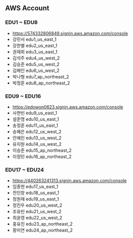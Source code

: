 ## AWS Account
### EDU1 ~ EDU8 
- https://574332806849.signin.aws.amazon.com/console
- 강민서  edu1_us_east_1
- 강한별  edu2_us_east_1
- 권재희  edu3_us_east_1
- 김석주  edu4_us_west_2
- 김승준  edu5_us_west_2
- 김해인  edu6_us_west_2
- 박나형  edu7_ap_northeast_2
- 박정훈  edu8_ap_northeast_2

### EDU9 ~ EDU16
- https://edowon0623.signin.aws.amazon.com/console
- 사현빈  edu9_us_east_1
- 설준명  edu10_us_east_1
- 송정훈  edu11_us_east_1
- 송혜은  edu12_us_west_2
- 안예린  edu13_us_west_2
- 유지원  edu14_us_west_2
- 이승준  edu15_ap_northeast_2
- 이정민  edu16_ap_northeast_2

### EDU17 ~ EDU24
- https://440263241313.signin.aws.amazon.com/console
- 임종현  edu17_us_east_1
- 전인창  edu18_us_east_1
- 정원재  edu19_us_east_1
- 정진우  edu20_us_west_2
- 조유빈  edu21_us_west_2
- 최윤영  edu22_us_west_2
- 홍유진  edu23_ap_northeast_2
- 황미연  edu24_ap_northeast_2